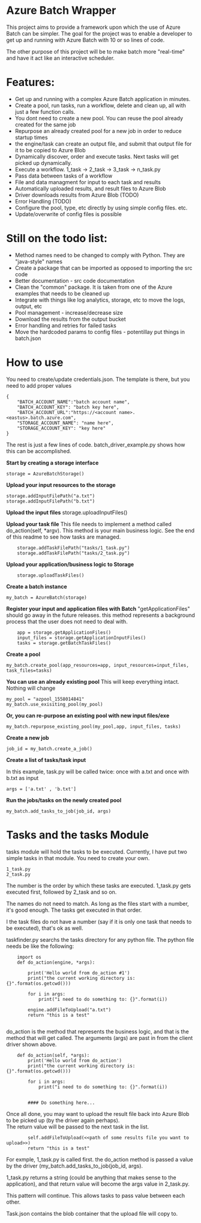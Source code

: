 # Azure Batch Wrapper

This project aims to provide a framework upon which the use of Azure Batch can be simpler.  The goal for the project was to enable a developer to get up and running with Azure Batch with 10 or so lines of code.  

The other purpose of this project will be to make batch more "real-time" and have it act like an interactive scheduler.




# Features:

* Get up and running with a complex Azure Batch application in minutes.  
* Create a pool, run tasks, run a workflow, delete and clean up, all with just a few function calls. 
* You dont need to create a new pool.  You can reuse the pool already created for the same job
* Repurpose an already created pool for a new job in order to reduce startup times
* the engine/task can create an output file, and submit that output file for it to be copied to Azure Blob
* Dynamically discover, order and execute tasks.  Next tasks will get picked up dynamically.
* Execute a workflow.  1_task -> 2_task -> 3_task -> n_task.py
* Pass data between tasks of a workflow
* File and data managment for input to each task and results
* Automatically uploaded results, and result files to Azure Blob
* Driver downloads results from Azure Blob (TODO)
* Error Handling (TODO)
* Configure the pool, type, etc directly by using simple config files. etc.
* Update/overwrite of config files is possible

  
# Still on the todo list:
* Method names need to be changed to comply with Python.  They are "java-style" names
* Create a package that can be imported as opposed to importing the src code
* Better documentation - src code documentation
* Clean the "common" package.  It is taken from one of the Azure examples that needs to be cleaned up
* Integrate with things like log analytics, storage, etc to move the logs, output, etc
* Pool management - increase/decrease size
* Download the results from the output bucket
* Error handling and retries for failed tasks
* Move the hardcoded params to config files - potentillay put things in batch.json



# How to use
You need to create/update credentials.json.  The template is there, but you need to add proper values

```
{
	"BATCH_ACCOUNT_NAME":"batch account name",
	"BATCH_ACCOUNT_KEY": "batch key here",
	"BATCH_ACCOUNT_URL":"https://<account name>.<eastus>.batch.azure.com",
	"STORAGE_ACCOUNT_NAME": "name here",
	"STORAGE_ACCOUNT_KEY": "key here"
}
```


The rest is just a few lines of code.  batch_driver_example.py shows how this can be accomplished.  

**Start by creating a storage interface**
    
    storage = AzureBatchStorage()

**Upload your input resources to the storage**

    storage.addInputFilePath("a.txt")
    storage.addInputFilePath("b.txt")
    
**Upload the input files**
    storage.uploadInputFiles()


**Upload your task file**
This file needs to implement a method called do_action(self, *argv).  This method is your main business logic.  See the end of this readme to see how tasks are managed.
```
    storage.addTaskFilePath("tasks/1_task.py")
    storage.addTaskFilePath("tasks/2_task.py")
```
   

**Upload your application/business logic to Storage**
```
    storage.uploadTaskFiles()
```    
    
**Create a batch instance**

    my_batch = AzureBatch(storage)
    
**Register your input and application files with Batch**
"getApplicationFiles" should go away in the future releases.  this method represents a background process that the user does not need to deal with.
```
    app = storage.getApplicationFiles()
    input_files = storage.getApplicationInputFiles()
    tasks = storage.getBatchTaskFiles()
```

**Create a pool**

    my_batch.create_pool(app_resources=app, input_resources=input_files, task_files=tasks)



**You can use an already existing pool**
This will keep everything intact.  Nothing will change


    my_pool = "azpool_1558014841"
    my_batch.use_exisiting_pool(my_pool)


**Or, you can re-purpose an existing pool with new input files/exe**

    my_batch.repurpose_existing_pool(my_pool,app, input_files, tasks)


**Create a new job**

    job_id = my_batch.create_a_job()


**Create a list of tasks/task input**

In this example, task.py will be called twice: once with a.txt and once with b.txt as input
    
    args = ['a.txt' , 'b.txt']

**Run the jobs/tasks on the newly created pool**

    my_batch.add_tasks_to_job(job_id, args)




# Tasks and the tasks Module

tasks module will hold the tasks to be executed.  Currently, I have put two simple tasks in that module.  You need to create your own.
```
1_task.py 
2_task.py
```
The number is the order by which these tasks are executed.  1_task.py gets executed first, followed by 2_task and so on.  

The names do not need to match. As long as the files start with a number, it's good enough.  The tasks get executed in that order.  

I the task files do not have a number (say if it is only one task that needs to be executed), that's ok as well.  

taskfinder.py searchs the tasks directory for any python file.  The python file needs be like the following:

````
    import os
    def do_action(engine, *args):
    
        print('Hello world from do_action #1')
        print("the current working directory is: {}".format(os.getcwd()))
    
        for i in args:
            print("i need to do something to: {}".format(i))
    
        engine.addFileToUpload("a.txt")
        return "this is a test"


````

do_action is the method that represents the business logic, and that is the method that will get called.  The arguments (args) are past in from the client driver shown above.  

```
    def do_action(self, *args):
        print('Hello world from do_action')
        print("the current working directory is: {}".format(os.getcwd()))

        for i in args:
            print("i need to do something to: {}".format(i))
        
        
        #### Do something here...
```
Once all done, you may want to upload the result file back into Azure Blob to be picked up (by the driver again perhaps).  
The return value will be passed to the next task in the list.   
```
        self.addFileToUpload(<<path of some results file you want to upload>>)    
        return "this is a test"
```   
For exmple, 1_task.py is called first.  the do_action method is passed a value by the driver (my_batch.add_tasks_to_job(job_id, args).

1_task.py returns a string (could be anything that makes sense to the application), and that return value will become the args value in 2_task.py.

This pattern will continue.  This allows tasks to pass value between each other.  


Task.json contains the blob container that the upload file will copy to.

